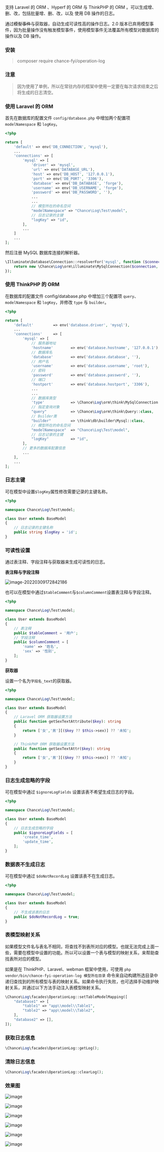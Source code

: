 支持 Laravel 的 ORM 、Hyperf 的 ORM 与 ThinkPHP 的 ORM 。可以生成增、删、改，包括批量增、删、改，以及 使用 DB 操作的日志。

通过~~模型事件~~与获取器，自动生成可读性高的操作日志。2.0 版本已弃用模型事件，因为批量操作没有触发模型事件，使用模型事件无法覆盖所有模型对数据库的操作以及 DB 操作。

### 安装

> composer require chance-fyi/operation-log

### 注意

> 因为使用了单例，所以在常驻内存的框架中使用一定要在每次请求结束之后将生成的日志清空。

### 使用 Laravel 的 ORM

首先在数据库的配置文件 `config/database.php` 中增加两个配置项 `modelNamespace` 和 `logKey`。

```php
<?php

return [
    'default' => env('DB_CONNECTION', 'mysql'),
    ...
    'connections' => [
        'mysql' => [
            'driver' => 'mysql',
            'url' => env('DATABASE_URL'),
            'host' => env('DB_HOST', '127.0.0.1'),
            'port' => env('DB_PORT', '3306'),
            'database' => env('DB_DATABASE', 'forge'),
            'username' => env('DB_USERNAME', 'forge'),
            'password' => env('DB_PASSWORD', ''),
            ...
            ...
            // 模型所在的命名空间
            "modelNamespace" => "Chance\Log\Test\model",
            // 日志记录的主键
            "logKey" => "id",
        ],
        ...
    ]
    ...
];
```

然后注册 MySQL 数据库连接的解析器。

```php
\Illuminate\Database\Connection::resolverFor('mysql', function ($connection, $database, $prefix, $config) {
    return new \Chance\Log\orm\illuminate\MySqlConnection($connection, $database, $prefix, $config);
});
```

### 使用 ThinkPHP 的 ORM

在数据库的配置文件 config/database.php 中增加三个配置项 `query`、`modelNamespace` 和 `logKey`，并修改 `type` 与 `builder`。

```php
<?php

return [
    'default'         => env('database.driver', 'mysql'),
    ...
    'connections'     => [
        'mysql' => [
            // 服务器地址
            'hostname'        => env('database.hostname', '127.0.0.1'),
            // 数据库名
            'database'        => env('database.database', ''),
            // 用户名
            'username'        => env('database.username', 'root'),
            // 密码
            'password'        => env('database.password', ''),
            // 端口
            'hostport'        => env('database.hostport', '3306'),
            ...
            ...
            // 数据库类型
            'type'            => \Chance\Log\orm\think\MySqlConnection::class,
            // 指定查询对象
            "query"           => \Chance\Log\orm\think\Query::class,
            // Builder类
            "builder"         => \think\db\builder\Mysql::class,
            // 模型所在的命名空间
            "modelNamespace"  => "Chance\Log\Test\model",
            // 日志记录的主键
            "logKey"          => "id",
        ],
        // 更多的数据库配置信息
        ...
    ],
    ...
];
```

### 日志主键

可在模型中设置`$logKey`属性修改需要记录的主键名称。

```php
<?php

namespace Chance\Log\Test\model;

class User extends BaseModel
{
    // 日志记录的主键名称
    public string $logKey = 'id';
}
```

### 可读性设置

通过表注释、字段注释与获取器来生成可读性的日志。

**表注释与字段注释**

![image-20220309172842186](https://image.chance.fyi/image-20220309172842186.png)

也可以在模型中通过`$tableComment`与`$columnComment`设置表注释与字段注释。

```php
<?php

namespace Chance\Log\Test\model;

class User extends BaseModel
{
    // 表注释
    public $tableComment = '用户';
    // 字段注释
    public $columnComment = [
        'name' => '姓名',
        'sex' => '性别',
    ];
}
```

**获取器**

设置一个名为`字段名_text`的获取器。

```php
<?php

namespace Chance\Log\Test\model;

class User extends BaseModel
{
    // Laravel ORM 获取器设置方法
    public function getSexTextAttribute($key): string
    {
        return ['女','男'][($key ?? $this->sex)] ?? '未知';
    }

    // ThinkPHP ORM 获取器设置方法
    public function getSexTextAttr($key): string
    {
        return ['女','男'][($key ?? $this->sex)] ?? '未知';
    }
}
```

### 日志生成忽略的字段

可在模型中通过 `$ignoreLogFields` 设置该表不希望生成日志的字段。

```php
<?php

namespace Chance\Log\Test\model;

class User extends BaseModel
{
    // 日志生成忽略的字段
    public $ignoreLogFields = [
        'create_time',
        'update_time',
    ];
}
```

### 数据表不生成日志

可在模型中通过 `$doNotRecordLog` 设置该表不在生成日志。

```php
<?php

namespace Chance\Log\Test\model;

class User extends BaseModel
{
    // 不生成该表的日志
    public $doNotRecordLog = true;
}
```

### 表模型映射关系

如果模型文件名与表名不相同，将查找不到表所对应的模型。也就无法完成上面一些，需要在模型中设置的功能。所以可以设置一个表与模型的映射关系，来帮助查找表所对应的模型。

如果是在 ThinkPHP、Laravel、webman 框架中使用，可使用 `php vendor/bin/chance-fyi-operation-log 模型所在目录` 命令来自动构建所选目录中递归查找到的所有模型与表的映射关系。如果命令执行失败，也可选择手动维护映射关系，并通过以下方法手动注入表模型映射关系。

```php
\Chance\Log\facades\OperationLog::setTableModelMapping([
    "database1" => [
        "table1" => "app\\model\\Table1",
        "table2" => "app\\model\\Table2",
    ],
    "database2" => [],
]);
```

### 获取日志信息

```php
\Chance\Log\facades\OperationLog::getLog();
```

### 清除日志信息

```php
\Chance\Log\facades\OperationLog::clearLog();
```

### 效果图

![image](https://user-images.githubusercontent.com/37658940/215932487-9c923053-1bdb-4198-a13e-3ca7d668d65c.png)

![image](https://user-images.githubusercontent.com/37658940/215932628-ee02d2d4-b1a0-4fac-a53c-2eda2858c9bc.png)

![image](https://user-images.githubusercontent.com/37658940/215932685-64cf39f3-6ac1-44c1-af29-abc7c078228c.png)

![image](https://user-images.githubusercontent.com/37658940/215932722-99d7ad4b-01d6-4ddc-b47d-9d213c16022e.png)

![image](https://user-images.githubusercontent.com/37658940/215932756-b8a88945-1732-4272-a843-eaf20aea528e.png)

![image](https://user-images.githubusercontent.com/37658940/215932790-b93f54af-7a3e-4098-8765-8821d5d4fcb1.png)
